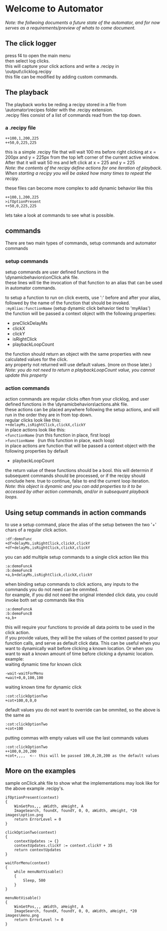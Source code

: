 # Welcome to Automator    
*Note: the follwoing documents a future state of the automator, and for now serves as a requirements/preview of whats to come document.*
## The click logger    
press f4 to open the main menu    
then select log clicks.    
this will capture your click actions and write a .recipy in \output\clicklog.recipy    
this file can be modified by adding custom commands.    


## The playback    
The playback works be reding a recipy stored in a file from \automator\recipes folder with the .recipy extension.    
.recipy files consist of a list of commands read from the top down.  
### a .recipy file    
```
++100,1,200,225    
++50,0,225,225
```    
this is a simple .recipy file that will wait 100 ms before right clicking at x = 200px and y = 225px from the top left corner of the current active window.  After that it will wait 50 ms and left click at x = 225 and y = 225    
*Note: the contents of the recipy define actions for one iteration of playback.  When starting a recipy you will be asked how many times to repeat the recipy.*
    
these files can become more complex to add dynamic behavior like this
```
++100,1,200,225    
>ifOptionPresent
++50,0,225,225
```    
lets take a look at commands to see what is possible.

## commands    
There are two main types of commands, setup commands and automator commands    
### **setup commands**    
setup commands are user defined functions in the \dynamicbehaviors\onClick.ahk file.    
these lines will tie the invocation of that function to an alias that can be used in automator commands.    

to setup a function to run on click events, use ':' before and after your alias,
followed by the name of the function that should be invoked.    
```:myAlias:functionName``` (setup dynamic click behavior tied to 'myAlias')    
the function will be passed a context object with the following properties:    
- preClickDelayMs
- clickX
- clickY
- isRightClick
- playbackLoopCount
    
the function should return an object with the same properties with new calculated values for the click.    
any property not returned will use default values. (more on those later.)
*Note: you do not need to return a playbackLoopCount value, you cannot update this property*

### **action commands**    
action commands are regular clicks often from your clicklog, and user defined functions in the \dynamicbehaviors\actions.ahk file.    
these actions can be placed anywhere following the setup actions, and will run in the order they are in from top down.    
regular clicks look like this:    
```++delayMs,isRightClick,clickX,clickY```    
in place actions look like this:    
```<functionName``` (run this function in place, first loop)    
```>functionName ``` (run this function in place, each loop)    
in place actions are function that will be passed a context object with the following properties by default
- playbackLoopCount
    
the return value of these functions should be a bool.  this will determin if subsequent commands should be processed, or if the recipy should conclude here.  true to continue, false to end the current loop iteration.    
*Note: this object is dynamic and you can add properties to it to be accessed by other action commands, and/or in subsequant playback loops.*    

## Using setup commands in action commands    
to use a setup command, place the alias of the setup between the two '+' chars of a regular click action.    
```
:df:demoFunc
+df+delayMs,isRightClick,clickX,clickY
+df+delayMs,isRightClick,clickX,clickY
```    
you can add multiple setup commands to a single click action like this

```
:a:demoFuncA
:b:demoFuncB
+a,b+delayMs,isRightClick,clickX,clickY
```    
when binding setup commands to click actions, any inputs to the commands you do not need can be ommited.    
for example, if you did not need the original intended click data, you could invoke both set up commands like this    

```
:a:demoFuncA
:b:demoFuncB
+a,b+
```    
this will require your functions to provide all data points to be used in the click action.    
if you provide values, they will be the values of the context passed to your function calls, and serve as default click data.  This can be useful when you want to dynamically wait before clicking a known location.  Or when you want to wait a known amount of time before clicking a dynamic location.    
example:    
waiting dynamic time for known click

```
-wait-waitForMenu
+wait+0,0,100,100
```    
waiting known time for dynamic click
```
:cot:clickOptionTwo
+cot+100,0,0,0
```    
default values you do not want to override can be ommited, so the above is the same as    
```
:cot:clickOptionTwo
+cot+100
```    
putting commas with empty values will use the last commands values    
```
:cot:clickOptionTwo
++100,0,20,200
+cot+,,,,  <-- this will be passed 100,0,20,200 as the default values
```    

## More on the examples
sample onClick.ahk file to show what the implementations may look like for the above example .recipy's.

```ahk
ifOptionPresent(context)
{
    WinGetPos,,, aWidth, aHeight, A
    ImageSearch, foundX, foundY, 0, 0, aWidth, aHeight, *20 images\option.png
    return ErrorLevel = 0
}

clickOptionTwo(context)
{
    contextUpdates := {}
    contextUpdates.clickY := context.clickY + 35
    return contextUpdates
}

waitForMenu(context)
{
    while menuNotVisable()
    {
        Sleep, 500
    }
}

menuNotVisable()
{
    WinGetPos,,, aWidth, aHeight, A
    ImageSearch, foundX, foundY, 0, 0, aWidth, aHeight, *20 images\menu.png
    return ErrorLevel != 0
}
```
